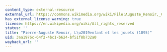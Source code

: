 ```yaml
---
content_type: external-resource
external_url: https://commons.wikimedia.org/wiki/File:Auguste_Renoir,_Child_with_Toys_-_Gabrielle_and_the_Artist's_Son,_Jean,_1895-1896,_NGA_66434.jpg
has_external_license_warning: true
license: https://en.wikipedia.org/wiki/All_rights_reserved
status: ''
title: "Pierre-Auguste Renoir, L\u2019enfant et les jouets (1895)"
uid: 3aa1976c-64f2-4bc1-b624-bf51f8b732a0
wayback_url: ''
---
```

